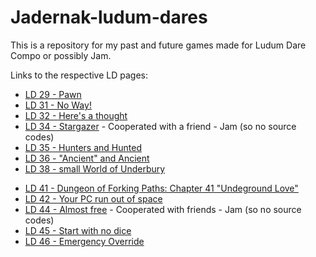 # Jadernak-ludum-dares

This is a repository for my past and future games made for Ludum Dare Compo or possibly Jam.

Links to the respective LD pages:

* [LD 29 - Pawn](http://www.ludumdare.com/compo/ludum-dare-29/?action=preview&uid=36014)
* [LD 31 - No Way!](http://ludumdare.com/compo/ludum-dare-31/?action=preview&uid=36014)
* [LD 32 - Here's a thought](http://ludumdare.com/compo/ludum-dare-32/?action=preview&uid=36014)
* [LD 34 - Stargazer](http://ludumdare.com/compo/ludum-dare-34/?action=preview&uid=66283) - Cooperated with a friend - Jam (so no source codes)
* [LD 35 - Hunters and Hunted](http://ludumdare.com/compo/ludum-dare-35/?action=preview&uid=36014)
* [LD 36 - "Ancient" and Ancient](http://ludumdare.com/compo/ludum-dare-36/?action=preview&uid=36014)
* [LD 38 - small World of Underbury](https://ldjam.com/events/ludum-dare/38/small-world-of-underbury)
- [LD 41 - Dungeon of Forking Paths: Chapter 41 "Undeground Love"](https://ldjam.com/events/ludum-dare/41/dungeon-of-forking-paths-chapter-41-undeground-love)
- [LD 42 - Your PC run out of space](https://ldjam.com/events/ludum-dare/42/your-pc-run-out-of-space)
- [LD 44 - Almost free](https://ldjam.com/events/ludum-dare/44/almost-free) - Cooperated with friends - Jam (so no source codes)
- [LD 45 - Start with no dice](https://ldjam.com/events/ludum-dare/45/start-with-no-dice)
- [LD 46 - Emergency Override](https://ldjam.com/events/ludum-dare/46/emergency-override)
